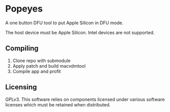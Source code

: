 # Popeyes

A one button DFU tool to put Apple Silicon in DFU mode.

The host device must be Apple Silicon. Intel devices are not supported.

## Compiling
1. Clone repo with submodule
2. Apply patch and build macvdmtool
3. Compile app and profit

## Licensing
GPLv3. This software relies on components licensed under various software licenses which must be retained when distributed.
